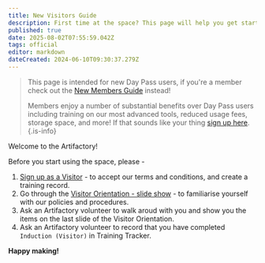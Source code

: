 ```yaml
---
title: New Visitors Guide
description: First time at the space? This page will help you get started
published: true
date: 2025-08-02T07:55:59.042Z
tags: official
editor: markdown
dateCreated: 2024-06-10T09:30:37.279Z
---
```


> This page is intended for new Day Pass users, if you're a member check out the [New Members Guide](/new_members_guide) instead!
>
> Members enjoy a number of substantial benefits over Day Pass users including training on our most advanced tools, reduced usage fees, storage space, and more! If that sounds like your thing [sign up here](https://artifactory.org.au/pricing).
{.is-info}

Welcome to the Artifactory!

Before you start using the space, please -

  1. [Sign up as a Visitor](https://perart.io/visitor) - to accept our terms and conditions, and create a training record.
  2. Go through the [Visitor Orientation - slide show](https://perart.io/visitor_induction) - to familiarise yourself with our policies and procedures.
  3. Ask an Artifactory volunteer to walk aroud with you and show you the items on the last slide of the Visitor Orientation.
  4. Ask an Artifactory volunteer to record that you have completed `Induction (Visitor)` in Training Tracker.

**Happy making!**